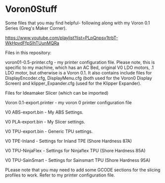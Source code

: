 # Voron0Stuff

Some files that you may find helpful- following along with my Voron 0.1 Series (Greg's Maker Corner).

https://www.youtube.com/playlist?list=PLpQnpsv1trbT-WkHpvdFfpSlhTUunMQRa

Files in this repository:

voron01-0.5-printer.cfg - my printer configuration file. Please note, this is specific to my machine, which has an AC Bed, original V0 LDO motors, .1 LDO motor, but otherwise is a Voron 0.1. It also contains include files for DisplayEncoder.cfg, DisplayMenu.cfg (both used for the Voron0 Display Screen) and klipper_Expander.cfg (used for the Klipper Expander). 

Files for Ideamaker Slicer (which can be imported)

Voron 0.1-export.printer  - my voron 0 printer configuration file

V0 ABS-export.bin - My ABS Settings.

V0 PLA-export.bin - My Slicer settings.

V0 TPU-export.bin - Generic TPU settings.

V0 TPE-Inland     - Settings for Inland TPE (Shore Hardness 87A)

V0 TPU-NinjaFlex  - Settings for Ninjaflex TPU (Shore Hardness 85A)

V0 TPU-SainSmart  - Settings for Sainsmart TPU (Shore Hardness 95A)

PLease note that you may need to add some GCODE sections for the slicing profiles to work. Refer to my printer configuration file.
